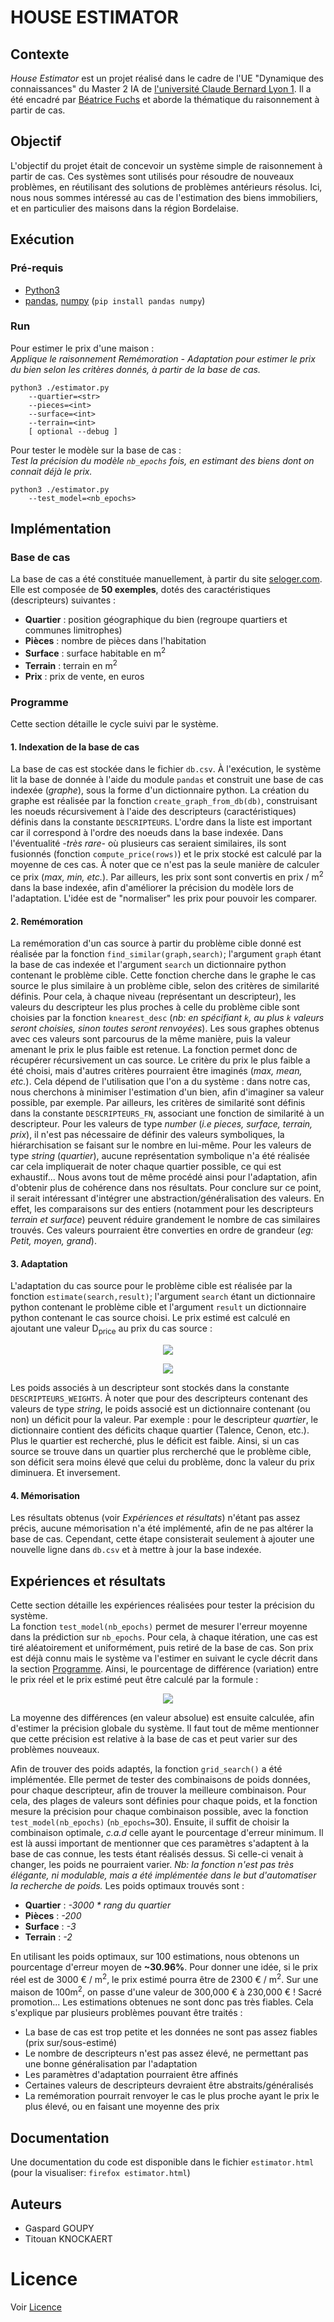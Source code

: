 # HOUSE ESTIMATOR


## Contexte

*House Estimator* est un projet réalisé dans le cadre de l'UE "Dynamique des connaissances" du Master 2 IA de [l'université Claude Bernard Lyon 1](https://www.univ-lyon1.fr/). Il a été encadré par [Béatrice Fuchs](https://perso.liris.cnrs.fr/beatrice.fuchs/) et aborde la thématique du raisonnement à partir de cas. 


## Objectif 

L'objectif du projet était de concevoir un système simple de raisonnement à partir de cas. Ces systèmes sont utilisés pour résoudre de nouveaux problèmes, en réutilisant des solutions de problèmes antérieurs résolus. Ici, nous nous sommes intéressé au cas de l'estimation des biens immobiliers, et en particulier des maisons dans la région Bordelaise.


## Exécution

### Pré-requis
- [Python3](https://www.python.org/downloads/)
- [pandas](https://pandas.pydata.org/), [numpy](https://numpy.org/) (`pip install pandas numpy`)

### Run 
Pour estimer le prix d'une maison :  
*Applique le raisonnement Remémoration - Adaptation pour estimer le prix du bien selon les critères donnés, à partir de la base de cas.*
```
python3 ./estimator.py 
    --quartier=<str>
    --pieces=<int>
    --surface=<int>
    --terrain=<int>
    [ optional --debug ]
```
  
Pour tester le modèle sur la base de cas :  
*Test la précision du modèle `nb_epochs` fois, en estimant des biens dont on connait déjà le prix.*
```
python3 ./estimator.py 
    --test_model=<nb_epochs>
```


## Implémentation

### Base de cas
La base de cas a été constituée manuellement, à partir du site [seloger.com](https://www.seloger.com/). Elle est composée de **50 exemples**, dotés des caractéristiques (descripteurs) suivantes :
- **Quartier** : position géographique du bien (regroupe quartiers et communes limitrophes)
- **Pièces** : nombre de pièces dans l'habitation
- **Surface** : surface habitable en m<sup>2</sup>
- **Terrain** : terrain en m<sup>2</sup>
- **Prix** : prix de vente, en euros

### Programme
Cette section détaille le cycle suivi par le système.  

#### 1. Indexation de la base de cas
La base de cas est stockée dans le fichier `db.csv`. À l'exécution, le système lit la base de donnée à l'aide du module `pandas` et construit une base de cas indexée (*graphe*), sous la forme d'un dictionnaire python. La création du graphe est réalisée par la fonction `create_graph_from_db(db)`, construisant les noeuds récursivement à l'aide des descripteurs (caractéristiques) définis dans la constante `DESCRIPTEURS`. L'ordre dans la liste est important car il correspond à l'ordre des noeuds dans la base indexée. Dans l'éventualité *-très rare-* où plusieurs cas seraient similaires, ils sont fusionnés (fonction `compute_price(rows)`) et le prix stocké est calculé par la moyenne de ces cas. À noter que ce n'est pas la seule manière de calculer ce prix (*max, min, etc.*). Par ailleurs, les prix sont sont convertis en prix / m<sup>2</sup> dans la base indexée, afin d'améliorer la précision du modèle lors de l'adaptation. L'idée est de "normaliser" les prix pour pouvoir les comparer. 

#### 2. Remémoration 
La remémoration d'un cas source à partir du problème cible donné est réalisée par la fonction `find_similar(graph,search)`; l'argument `graph` étant la base de cas indexée et l'argument `search` un dictionnaire python contenant le problème cible. Cette fonction cherche dans le graphe le cas source le plus similaire à un problème cible, selon des critères de similarité définis. Pour cela, à chaque niveau (représentant un descripteur), les valeurs du descripteur les plus proches à celle du problème cible sont choisies par la fonction `knearest_desc` (*nb: en spécifiant `k`, au plus `k` valeurs seront choisies, sinon toutes seront renvoyées*). Les sous graphes obtenus avec ces valeurs sont parcourus de la même manière, puis la valeur amenant le prix le plus faible est retenue. La fonction permet donc de récupérer récursivement un cas source. Le critère du prix le plus faible a été choisi, mais d'autres critères pourraient être imaginés (*max, mean, etc.*). Cela dépend de l'utilisation que l'on a du système : dans notre cas, nous cherchons à minimiser l'estimation d'un bien, afin d'imaginer sa valeur possible, par exemple. Par ailleurs, les critères de similarité sont définis dans la constante `DESCRIPTEURS_FN`, associant une fonction de similarité à un descripteur. Pour les valeurs de type *number* (*i.e pieces, surface, terrain, prix*), il n'est pas nécessaire de définir des valeurs symboliques, la hiérarchisation se faisant sur le nombre en lui-même. Pour les valeurs de type *string* (*quartier*), aucune représentation symbolique n'a été réalisée car cela impliquerait de noter chaque quartier possible, ce qui est exhaustif... Nous avons tout de même procédé ainsi pour l'adaptation, afin d'obtenir plus de cohérence dans nos résultats. Pour conclure sur ce point, il serait intéressant d'intégrer une abstraction/généralisation des valeurs. En effet, les comparaisons sur des entiers (notamment pour les descripteurs *terrain et surface*) peuvent réduire grandement le nombre de cas similaires trouvés. Ces valeurs pourraient être converties en ordre de grandeur (*eg: Petit, moyen, grand*).

#### 3. Adaptation
L'adaptation du cas source pour le problème cible est réalisée par la fonction `estimate(search,result)`; l'argument `search` étant un dictionnaire python contenant le problème cible et l'argument `result` un dictionnaire python contenant le cas source choisi. Le prix estimé est calculé en ajoutant une valeur D<sub>price</sub> au prix du cas source : 
<p align="center">
    <img src="https://render.githubusercontent.com/render/math?math=P_{estimate}=P_{source} %2B D_{price}"> 
</p>  
<p align="center">
    <img src="https://render.githubusercontent.com/render/math?math=$D_{price} = \sum_{n=d}^{descripteurs} (result_d - search_d) * weight_d$">  
</p>  

Les poids associés à un descripteur sont stockés dans la constante `DESCRIPTEURS_WEIGHTS`. À noter que pour des descripteurs contenant des valeurs de type *string*, le poids associé est un dictionnaire contenant (ou non) un déficit pour la valeur. Par exemple : pour le descripteur *quartier*, le dictionnaire contient des déficits chaque quartier (Talence, Cenon, etc.). Plus le quartier est recherché, plus le déficit est faible. Ainsi, si un cas source se trouve dans un quartier plus rercherché que le problème cible, son déficit sera moins élevé que celui du problème, donc la valeur du prix diminuera. Et inversement.

#### 4. Mémorisation
Les résultats obtenus (voir *Expériences et résultats*) n'étant pas assez précis, aucune mémorisation n'a été implémenté, afin de ne pas altérer la base de cas. Cependant, cette étape consisterait seulement à ajouter une nouvelle ligne dans `db.csv` et à mettre à jour la base indexée.



## Expériences et résultats
Cette section détaille les expériences réalisées pour tester la précision du système.  
La fonction `test_model(nb_epochs)` permet de mesurer l'erreur moyenne dans la prédiction sur `nb_epochs`. Pour cela, à chaque itération, une cas est tiré aléatoirement et uniformément, puis retiré de la base de cas. Son prix est déjà connu mais le système va l'estimer en suivant le cycle décrit dans la section [Programme](#Programme). Ainsi, le pourcentage de différence (variation) entre le prix réel et le prix estimé peut être calculé par la formule :   
<p align="center">
    <img src="https://render.githubusercontent.com/render/math?math=error = \frac{p_{reel} - p_{estimate}}{p_{estimate}} * 100">  
</p>   
La moyenne des différences (en valeur absolue) est ensuite calculée, afin d'estimer la précision globale du système. Il faut tout de même mentionner que cette précision est relative à la base de cas et peut varier sur des problèmes nouveaux.  
    
Afin de trouver des poids adaptés, la fonction `grid_search()` a été implémentée. Elle permet de tester des combinaisons de poids données, pour chaque descripteur, afin de trouver la meilleure combinaison. Pour cela, des plages de valeurs sont définies pour chaque poids, et la fonction mesure la précision pour chaque combinaison possible, avec la fonction `test_model(nb_epochs)` (`nb_epochs=`30). Ensuite, il suffit de choisir la combinaison optimale, *c.a.d* celle ayant le pourcentage d'erreur minimum. Il est là aussi important de mentionner que ces paramètres s'adaptent à la base de cas connue, les tests étant réalisés dessus. Si celle-ci venait à changer, les poids ne pourraient varier.
*Nb: la fonction n'est pas très élégante, ni modulable, mais a été implémentée dans le but d'automatiser la recherche de poids.* Les poids optimaux trouvés sont : 
- **Quartier** : *-3000 * rang du quartier*
- **Pièces** : *-200*
- **Surface** : *-3*
- **Terrain** : *-2*
    
En utilisant les poids optimaux, sur 100 estimations, nous obtenons un pourcentage d'erreur moyen de **~30.96%**. Pour donner une idée, si le prix réel est de 3000 € / m<sup>2</sup>, le prix estimé pourra être de 2300 € / m<sup>2</sup>. Sur une maison de 100m<sup>2</sup>, on passe d'une valeur de 300,000 € à 230,000 € ! Sacré promotion... Les estimations obtenues ne sont donc pas très fiables. Cela s'explique par plusieurs problèmes pouvant être traités : 
- La base de cas est trop petite et les données ne sont pas assez fiables (prix sur/sous-estimé)
- Le nombre de descripteurs n'est pas assez élevé, ne permettant pas une bonne généralisation par l'adaptation
- Les paramètres d'adaptation pourraient être affinés
- Certaines valeurs de descripteurs devraient être abstraits/généralisés
- La remémoration pourrait renvoyer le cas le plus proche ayant le prix le plus élevé, ou en faisant une moyenne des prix



## Documentation
Une documentation du code est disponible dans le fichier `estimator.html` (pour la visualiser: `firefox estimator.html`)


## Auteurs 
- Gaspard GOUPY
- Titouan KNOCKAERT


# Licence
Voir [Licence](LICENCE.md)
